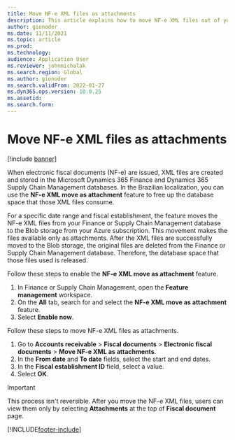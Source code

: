 ```yaml
---
title: Move NF-e XML files as attachments
description: This article explains how to move NF-e XML files out of your Microsoft Dynamics 365 Finance or Dynamics 365 Supply Chain Management database and make them available as attachments instead.
author: gionoder
ms.date: 11/11/2021
ms.topic: article
ms.prod: 
ms.technology: 
audience: Application User
ms.reviewer: johnmichalak
ms.search.region: Global
ms.author: gionoder
ms.search.validFrom: 2022-01-27
ms.dyn365.ops.version: 10.0.25
ms.assetid: 
ms.search.form: 
---
```


# Move NF-e XML files as attachments

[!include [banner](../../includes/banner.md)] 


When electronic fiscal documents (NF-e) are issued, XML files are created and stored in the Microsoft Dynamics 365 Finance and Dynamics 365 Supply Chain Management databases. In the Brazilian localization, you can use the **NF-e XML move as attachment** feature to free up the database space that those XML files consume.

For a specific date range and fiscal establishment, the feature moves the NF-e XML files from your Finance or Supply Chain Management database
to the Blob storage from your Azure subscription. This movement makes the files available only as attachments. After the XML files are successfully moved to the Blob storage, the original files are deleted from the Finance or Supply Chain Management database. Therefore, the database space that those files used is released.

Follow these steps to enable the **NF-e XML move as attachment** feature.

1. In Finance or Supply Chain Management, open the **Feature management** workspace.
2. On the **All** tab, search for and select the **NF-e XML move as attachment** feature.
3. Select **Enable now**.

Follow these steps to move NF-e XML files as attachments.

1. Go to **Accounts receivable** \> **Fiscal documents** \> **Electronic fiscal documents** \> **Move NF-e XML as attachments**.
2. In the **From date** and **To date** fields, select the start and end dates.
3. In the **Fiscal establishment ID** field, select a value.
4. Select **OK**.

> [!IMPORTANT]
> This process isn't reversible. After you move the NF-e XML files, users can view them only by selecting **Attachments** at the top of **Fiscal document** page.

[!INCLUDE[footer-include](../../../includes/footer-banner.md)]
